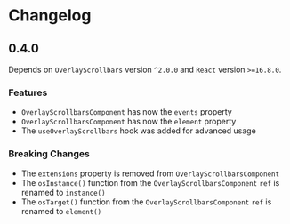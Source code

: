 # Changelog

## 0.4.0

Depends on `OverlayScrollbars` version `^2.0.0` and `React` version `>=16.8.0`.

### Features

- `OverlayScrollbarsComponent` has now the `events` property
- `OverlayScrollbarsComponent` has now the `element` property
- The `useOverlayScrollbars` hook was added for advanced usage 

### Breaking Changes

- The `extensions` property is removed from `OverlayScrollbarsComponent`
- The `osInstance()` function from the `OverlayScrollbarsComponent` `ref` is renamed to `instance()`
- The `osTarget()` function from the `OverlayScrollbarsComponent` `ref` is renamed to `element()`